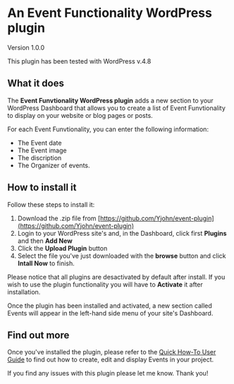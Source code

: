 # An Event Functionality WordPress plugin

Version 1.0.0

This plugin has been tested with WordPress v.4.8

## What it does

The **Event Funvtionality WordPress plugin** adds a new section to your WordPress Dashboard that allows you to create a list of Event Funvtionality to display on your website or blog pages or posts. 

For each Event Funvtionality, you can enter the following information:

* The Event date
* The Event image
* The discription
* The Organizer of events.

## How to install it

Follow these steps to install it:

1. Download the .zip file from [https://github.com/Yjohn/event-plugin](https://github.com/Yjohn/event-plugin)
2. Login to your WordPress site's and, in the Dashboard, click first **Plugins** and then **Add New**
3. Click the **Upload Plugin** button
4. Select the file you've just downloaded with the **browse** button and click **Intall Now** to finish.

Please notice that all plugins are desactivated by default after install. If you wish to use the plugin functionality you will have to **Activate** it after installation.

Once the plugin has been installed and activated, a new section called Events will appear in the left-hand side menu of your site's Dashboard.

## Find out more

Once you've installed the plugin, please refer to the [Quick How-To User Guide](https://github.com/Yjohn/event-plugin/wiki) to find out how to create, edit and display Events in your project.


If you find any issues with this plugin please let me know. Thank you!